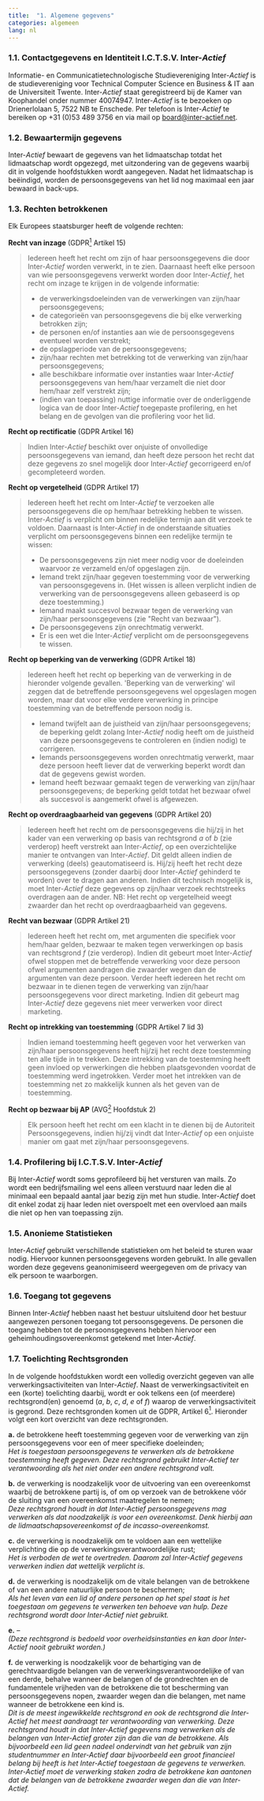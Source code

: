 ```yaml
---
title:  "1. Algemene gegevens"
categories: algemeen
lang: nl
---
```

### 1.1. Contactgegevens en Identiteit I.C.T.S.V. Inter-*Actief*
Informatie- en Communicatietechnologische Studievereniging Inter-*Actief* is de studievereniging voor Technical Computer Science en Business & IT aan de Universiteit Twente. Inter-*Actief* staat geregistreerd bij de Kamer van Koophandel onder nummer 40074947. Inter-*Actief* is te bezoeken op Drienerlolaan 5, 7522 NB te Enschede. Per telefoon is Inter-*Actief* te bereiken op +31 (0)53 489 3756 en via mail op board@inter-actief.net.

### 1.2. Bewaartermijn gegevens
Inter-*Actief* bewaart de gegevens van het lidmaatschap totdat het  lidmaatschap wordt opgezegd, met uitzondering van de gegevens waarbij dit in volgende hoofdstukken wordt aangegeven. Nadat het lidmaatschap is beëindigd, worden de persoonsgegevens van het lid nog maximaal een jaar bewaard in back-ups.

### 1.3. Rechten betrokkenen
Elk Europees staatsburger heeft de volgende rechten:

**Recht van inzage** (GDPR[<sup>1</sup>](#referenties) Artikel 15)
> Iedereen heeft het recht om zijn of haar persoonsgegevens die door Inter-*Actief* worden verwerkt, in te zien. Daarnaast heeft elke persoon van wie persoonsgegevens verwerkt worden door Inter-*Actief*, het recht om inzage te krijgen in de volgende informatie:
> - de verwerkingsdoeleinden van de verwerkingen van zijn/haar persoonsgegevens;
> - de categorieën van persoonsgegevens die bij elke verwerking betrokken zijn;
> - de personen en/of instanties aan wie de persoonsgegevens eventueel worden verstrekt;
> - de opslagperiode van de persoonsgegevens;
> - zijn/haar rechten met betrekking tot de verwerking van zijn/haar persoonsgegevens;
> - alle beschikbare informatie over instanties waar Inter-*Actief* persoonsgegevens van hem/haar verzamelt die niet door hem/haar zelf verstrekt zijn;
> - (indien van toepassing) nuttige informatie over de onderliggende logica van de door Inter-*Actief* toegepaste profilering, en het belang en de gevolgen van die profilering voor het lid.

**Recht op rectificatie** (GDPR Artikel 16)
> Indien Inter-*Actief* beschikt over onjuiste of onvolledige persoonsgegevens van iemand, dan heeft deze persoon het recht dat deze gegevens zo snel mogelijk door Inter-*Actief* gecorrigeerd en/of gecompleteerd worden.

**Recht op vergetelheid** (GDPR Artikel 17)
> Iedereen heeft het recht om Inter-*Actief* te verzoeken alle persoonsgegevens die op hem/haar betrekking hebben te wissen. Inter-*Actief* is verplicht om binnen redelijke termijn aan dit verzoek te voldoen. Daarnaast is Inter-*Actief* in de onderstaande situaties verplicht om persoonsgegevens binnen een redelijke termijn te wissen:
> - De persoonsgegevens zijn niet meer nodig voor de doeleinden waarvoor ze verzameld en/of opgeslagen zijn.
> - Iemand trekt zijn/haar gegeven toestemming voor de verwerking van persoonsgegevens in. (Het wissen is alleen verplicht indien de verwerking van de persoonsgegevens alleen gebaseerd is op deze toestemming.)
> - Iemand maakt succesvol bezwaar tegen de verwerking van zijn/haar persoonsgegevens (zie "Recht van bezwaar").
> - De persoonsgegevens zijn onrechtmatig verwerkt.
> - Er is een wet die Inter-*Actief* verplicht om de persoonsgegevens te wissen.

**Recht op beperking van de verwerking** (GDPR Artikel 18)
> Iedereen heeft het recht op beperking van de verwerking in de hieronder volgende gevallen. 'Beperking van de verwerking' wil zeggen dat de betreffende persoonsgegevens wel opgeslagen mogen worden, maar dat voor elke verdere verwerking in principe toestemming van de betreffende persoon nodig is.
> - Iemand twijfelt aan de juistheid van zijn/haar persoonsgegevens; de beperking geldt zolang Inter-*Actief* nodig heeft om de juistheid van deze persoonsgegevens te controleren en (indien nodig) te corrigeren.
> - Iemands persoonsgegevens worden onrechtmatig verwerkt, maar deze persoon heeft liever dat de verwerking beperkt wordt dan dat de gegevens gewist worden.
> - Iemand heeft bezwaar gemaakt tegen de verwerking van zijn/haar persoonsgegevens; de beperking geldt totdat het bezwaar ofwel als succesvol is aangemerkt ofwel is afgewezen.

**Recht op overdraagbaarheid van gegevens** (GDPR Artikel 20)
> Iedereen heeft het recht om de persoonsgegevens die hij/zij in het kader van een verwerking op basis van rechtsgrond *a* of *b* (zie verderop) heeft verstrekt aan Inter-*Actief*, op een overzichtelijke manier te ontvangen van Inter-*Actief*. Dit geldt alleen indien de verwerking (deels) geautomatiseerd is. Hij/zij heeft het recht deze persoonsgegevens (zonder daarbij door Inter-*Actief* gehinderd te worden) over te dragen aan anderen. Indien dit technisch mogelijk is, moet Inter-*Actief* deze gegevens op zijn/haar verzoek rechtstreeks overdragen aan de ander.
> NB: Het recht op vergetelheid weegt zwaarder dan het recht op overdraagbaarheid van gegevens.

**Recht van bezwaar** (GDPR Artikel 21)
> Iedereen heeft het recht om, met argumenten die specifiek voor hem/haar gelden, bezwaar te maken tegen verwerkingen op basis van rechtsgrond *f* (zie verderop). Indien dit gebeurt moet Inter-*Actief* ofwel stoppen met de betreffende verwerking voor deze persoon ofwel argumenten aandragen die zwaarder wegen dan de argumenten van deze persoon.
> Verder heeft iedereen het recht om bezwaar in te dienen tegen de verwerking van zijn/haar persoonsgegevens voor direct marketing. Indien dit gebeurt mag Inter-*Actief* deze gegevens niet meer verwerken voor direct marketing.

**Recht op intrekking van toestemming** (GDPR Artikel 7 lid 3)
> Indien iemand toestemming heeft gegeven voor het verwerken van zijn/haar persoonsgegevens heeft hij/zij het recht deze toestemming ten alle tijde in te trekken. Deze intrekking van de toestemming heeft geen invloed op verwerkingen die hebben plaatsgevonden voordat de toestemming werd ingetrokken. Verder moet het intrekken van de toestemming net zo makkelijk kunnen als het geven van de toestemming.

**Recht op bezwaar bij AP** (AVG[<sup>2</sup>](#referenties) Hoofdstuk 2)
> Elk persoon heeft het recht om een klacht in te dienen bij de Autoriteit Persoonsgegevens, indien hij/zij vindt dat Inter-*Actief* op een onjuiste manier om gaat met zijn/haar persoonsgegevens.

### 1.4. Profilering bij I.C.T.S.V. Inter-*Actief*
Bij Inter-*Actief* wordt soms geprofileerd bij het versturen van mails. Zo wordt een bedrijfsmailing wel eens alleen verstuurd naar leden die al minimaal een bepaald aantal jaar bezig zijn met hun studie. Inter-*Actief* doet dit enkel zodat zij haar leden niet overspoelt met een overvloed aan mails die niet op hen van toepassing zijn.

### 1.5. Anonieme Statistieken
Inter-*Actief* gebruikt verschillende statistieken om het beleid te sturen waar nodig. Hiervoor kunnen persoonsgegevens worden gebruikt. In alle gevallen worden deze gegevens geanonimiseerd weergegeven om de privacy van elk persoon te waarborgen.

### 1.6. Toegang tot gegevens
Binnen Inter-*Actief* hebben naast het bestuur uitsluitend door het bestuur aangewezen personen toegang tot persoonsgegevens. De personen die toegang hebben tot de persoonsgegevens hebben hiervoor een geheimhoudingsovereenkomst getekend met Inter-*Actief*.

### 1.7. Toelichting Rechtsgronden
In de volgende hoofdstukken wordt een volledig overzicht gegeven van alle verwerkingsactiviteiten van Inter-*Actief*. Naast de verwerkingsactiviteit en een (korte) toelichting daarbij, wordt er ook telkens een (of meerdere) rechtsgrond(en) genoemd (*a*, *b*, *c*, *d*, *e* of *f*) waarop de verwerkingsactiviteit is gegrond. Deze rechtsgronden komen uit de GDPR, Artikel 6[<sup>1</sup>](#referenties). Hieronder volgt een kort overzicht van deze rechtsgronden.

**a.** de betrokkene heeft toestemming gegeven voor de verwerking van zijn persoonsgegevens voor een of meer specifieke doeleinden;  
*Het is toegestaan persoonsgegevens te verwerken als de betrokkene toestemming heeft gegeven. Deze rechtsgrond gebruikt Inter-Actief ter verantwoording als het niet onder een andere rechtsgrond valt.*

**b.** de verwerking is noodzakelijk voor de uitvoering van een overeenkomst waarbij de betrokkene partij is, of om op verzoek van de betrokkene vóór de sluiting van een overeenkomst maatregelen te nemen;  
*Deze rechtsgrond houdt in dat Inter-Actief persoonsgegevens mag verwerken als dat noodzakelijk is voor een overeenkomst. Denk hierbij aan de lidmaatschapsovereenkomst of de incasso-overeenkomst.*

**c.** de verwerking is noodzakelijk om te voldoen aan een wettelijke verplichting die op de verwerkingsverantwoordelijke rust;  
*Het is verboden de wet te overtreden. Daarom zal Inter-Actief gegevens verwerken indien dat wettelijk verplicht is.*

**d.** de verwerking is noodzakelijk om de vitale belangen van de betrokkene of van een andere natuurlijke persoon te beschermen;  
*Als het leven van een lid of andere personen op het spel staat is het toegestaan om gegevens te verwerken ten behoeve van hulp. Deze rechtsgrond wordt door Inter-Actief niet gebruikt.*

**e.** –  
*(Deze rechtsgrond is bedoeld voor overheidsinstanties en kan door Inter-Actief nooit gebruikt worden.)*

**f.** de verwerking is noodzakelijk voor de behartiging van de gerechtvaardigde belangen van de verwerkingsverantwoordelijke of van een derde, behalve wanneer de belangen of de grondrechten en de fundamentele vrijheden van de betrokkene die tot bescherming van persoonsgegevens nopen, zwaarder wegen dan die belangen, met name wanneer de betrokkene een kind is.  
*Dit is de meest ingewikkelde rechtsgrond en ook de rechtsgrond die Inter-Actief het meest aandraagt ter verantwoording van verwerking. Deze rechtsgrond houdt in dat Inter-Actief gegevens mag verwerken als de belangen van Inter-Actief groter zijn dan die van de betrokkene. Als bijvoorbeeld een lid geen nadeel ondervindt van het gebruik van zijn studentnummer en Inter-Actief daar bijvoorbeeld een groot financieel belang bij heeft is het Inter-Actief toegestaan de gegevens te verwerken. Inter-Actief moet de verwerking staken zodra de betrokkene kan aantonen dat de belangen van de betrokkene zwaarder wegen dan die van Inter-Actief.*
